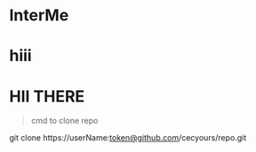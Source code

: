 # InterMe

# hiii


# HII THERE
>cmd to clone repo

git clone https://userName:token@github.com/cecyours/repo.git